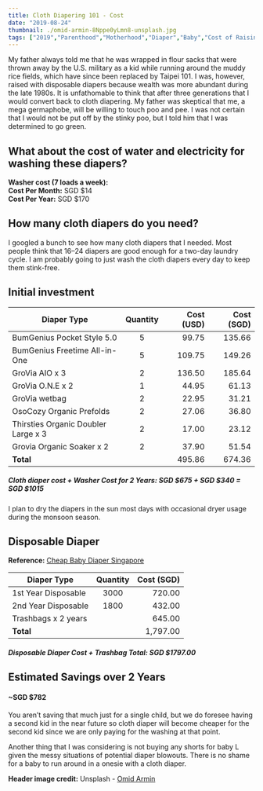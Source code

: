 ```yaml
---
title: Cloth Diapering 101 - Cost
date: "2019-08-24"
thumbnail: ./omid-armin-8Nppe0yLmn8-unsplash.jpg
tags: ["2019","Parenthood","Motherhood","Diaper","Baby","Cost of Raising a Kid"]
---
```

My father always told me that he was wrapped in flour sacks that were thrown away by the U.S. military as a kid while running around the muddy rice fields, which have since been replaced by Taipei 101. I was, however, raised with disposable diapers because wealth was more abundant during the late 1980s. It is unfathomable to think that after three generations that I would convert back to cloth diapering. My father was skeptical that me, a mega germaphobe, will be willing to touch poo and pee. I was not certain that I would not be put off by the stinky poo, but I told him that I was determined to go green.

## What about the cost of water and electricity for washing these diapers?

**Washer cost (7 loads a week):**  
**Cost Per Month:** SGD $14  
**Cost Per Year:** SGD $170  

## How many cloth diapers do you need?

I googled a bunch to see how many cloth diapers that I needed. Most people think that 16–24 diapers are good enough for a two-day laundry cycle. I am probably going to just wash the cloth diapers every day to keep them stink-free.

## Initial investment

| Diaper Type                         | Quantity           | Cost (USD) | Cost (SGD)  |
| ----------------------------------- |:------------------:| ----------:| -----------:|
| BumGenius Pocket Style 5.0          | 5                  | 99.75      | 135.66      |
| BumGenius Freetime All-in-One       | 5                  | 109.75     | 149.26      |
| GroVia AIO x 3                      | 2                  | 136.50     | 185.64      |
| GroVia O.N.E x 2                    | 1                  | 44.95      | 61.13       |
| GroVia wetbag                       | 2                  | 22.95      | 31.21       |
| OsoCozy Organic Prefolds            | 2                  | 27.06      | 36.80       |
| Thirsties Organic Doubler Large x 3 | 2                  | 17.00      | 23.12       |
| Grovia Organic Soaker x 2           | 2                  | 37.90      | 51.54       |
| **Total**                           |                    | 495.86     | 674.36      |

##### Cloth diaper cost + Washer Cost for 2 Years: SGD $675 + SGD $340 = SGD $1015

I plan to dry the diapers in the sun most days with occasional dryer usage during the monsoon season.

## Disposable Diaper
**Reference:** [Cheap Baby Diaper Singapore](https://singaporemotherhood.com/articles/2017/05/cheap-baby-diapers-singapore/)

| Diaper Type             | Quantity           | Cost (SGD)  |
| ----------------------- |:------------------:| -----------:|
| 1st Year Disposable     | 3000               | 720.00      |
| 2nd Year Disposable     | 1800               | 432.00      |
| Trashbags x 2 years     |                    | 645.00      |
| **Total**               |                    | 1,797.00    |

##### Disposable Diaper Cost + Trashbag Total: SGD $1797.00

## Estimated Savings over 2 Years
#### ~SGD $782

You aren’t saving that much just for a single child, but we do foresee having a second kid in the near future so cloth diaper will become cheaper for the second kid since we are only paying for the washing at that point.

Another thing that I was considering is not buying any shorts for baby L given the messy situations of potential diaper blowouts. There is no shame for a baby to run around in a onesie with a cloth diaper.

**Header image credit:** Unsplash - [Omid Armin](https://unsplash.com/photos/8Nppe0yLmn8)

